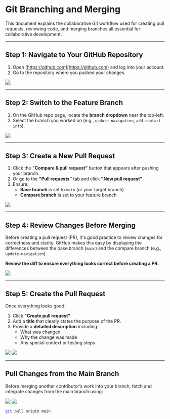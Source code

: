 #  Git Branching and Merging

This document explains the collaborative Git workflow used for creating pull requests, reviewing code, and merging branches all essential for collaborative development.

---

## Step 1: Navigate to Your GitHub Repository

1. Open [https://github.com](https://github.com) and log into your account.
2. Go to the repository where you pushed your changes.

![](./assets/github-dashboard.png)

---

## Step 2: Switch to the Feature Branch

1. On the GitHub repo page, locate the **branch dropdown** near the top-left.
2. Select the branch you worked on (e.g., `update-navigation`, `add-contact-info`).

![](./assets/pr.png)

---

## Step 3: Create a New Pull Request

1. Click the **"Compare & pull request"** button that appears after pushing your branch.
2. Or go to the **"Pull requests"** tab and click **"New pull request"**.
3. Ensure:
   - **Base branch** is set to `main` (or your target branch)
   - **Compare branch** is set to your feature branch

![](./assets/pr3.png)

---

## Step 4: Review Changes Before Merging

Before creating a pull request (PR), it's good practice to review changes for correctness and clarity. GitHub makes this easy by displaying the differences between the base branch (`main`) and the compare branch (e.g., `update-navigation`).

 **Review the diff to ensure everything looks correct before creating a PR.**

![](./assets/pr4.png)

---

##  Step 5: Create the Pull Request

Once everything looks good:
1. Click **"Create pull request"**.
2. Add a **title** that clearly states the purpose of the PR.
3. Provide a **detailed description** including:
   - What was changed
   - Why the change was made
   - Any special context or testing steps

![](./assets/pr5.png)
![](./assets/pr6.png)

---

## Pull Changes from the Main Branch

Before merging another contributor’s work into your branch, fetch and integrate changes from the main branch using:

![](./assets/pr1.png)
![](./assets/pr2.png)

```bash
git pull origin main
